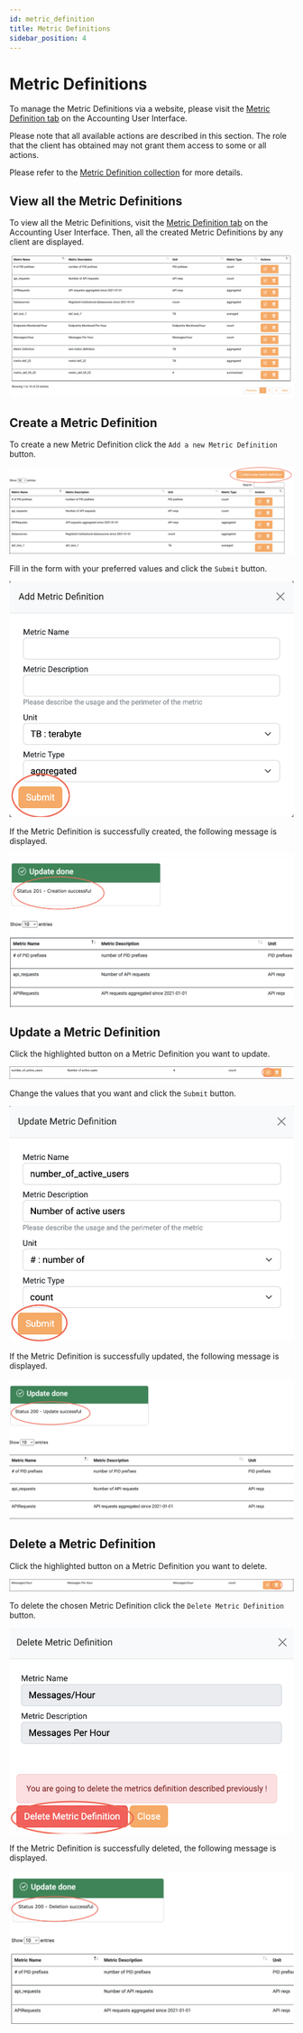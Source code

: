```yaml
---
id: metric_definition
title: Metric Definitions
sidebar_position: 4
---
```


# Metric Definitions

To manage the Metric Definitions via a website, please visit the
[Metric Definition tab](https://accounting.eosc-portal.eu/metrics-definitions)
on the Accounting User Interface.

Please note that all available actions are described in this section. The role
that the client has obtained may not grant them access to some or all actions.

Please refer to the [Metric Definition collection](/docs/api/metric_definition.md)
for more details.

## View all the Metric Definitions

To view all the Metric Definitions, visit the
[Metric Definition tab](https://accounting.eosc-portal.eu/metrics-definitions)
on the Accounting User Interface.
Then, all the created Metric Definitions by any client are displayed.

![](assets/metric_definition/metric_definitions.png)

## Create a Metric Definition

To create a new Metric Definition click the
`Add a new Metric Definition` button.

![](assets/metric_definition/create.png)

Fill in the form with your preferred values and click the
`Submit` button.

![](assets/metric_definition/submit.png)

If the Metric Definition is successfully created, the following
message is displayed.

![](assets/metric_definition/create_success.png)

## Update a Metric Definition

Click the highlighted button on a Metric Definition you want to update.

![](assets/metric_definition/update.png)

Change the values that you want and click the `Submit` button.

![](assets/metric_definition/update_submit.png)

If the Metric Definition is successfully updated, the following message is
displayed.

![](assets/metric_definition/update_success.png)

## Delete a Metric Definition

Click the highlighted button on a Metric Definition you want to delete.

![](assets/metric_definition/delete.png)

To delete the chosen Metric Definition click the `Delete Metric Definition`
button.

![](assets/metric_definition/delete_submit.png)

If the Metric Definition is successfully deleted, the following message is
displayed.

![](assets/metric_definition/delete_success.png)
